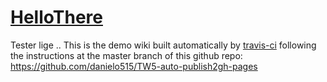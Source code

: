 <h1 class=""><a class="tc-tiddlylink tc-tiddlylink-resolves" href="#HelloThere">HelloThere</a></h1><p>Tester lige .. This is the demo wiki built automatically by <a class="tc-tiddlylink-external" href="http://travis-ci.org/" target="_blank">travis-ci</a> following the instructions at
the master branch of this github repo: <a class="tc-tiddlylink-external" href="https://github.com/danielo515/TW5-auto-publish2gh-pages" target="_blank">https://github.com/danielo515/TW5-auto-publish2gh-pages</a>
</p>